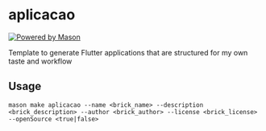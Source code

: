 # aplicacao

[![Powered by Mason](https://img.shields.io/endpoint?url=https%3A%2F%2Ftinyurl.com%2Fmason-badge)](https://github.com/felangel/mason)

Template to generate Flutter applications that are structured for my own taste and workflow

## Usage

```
mason make aplicacao --name <brick_name> --description <brick_description> --author <brick_author> --license <brick_license> --openSource <true|false>
```